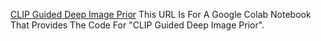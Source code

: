
[CLIP Guided Deep Image Prior](https://colab.research.google.com/drive/1_oqIK8A67EgtJDdfsuJojc5ukNzirdle)
This URL Is For A Google Colab Notebook That Provides The Code For "CLIP Guided Deep Image Prior".
